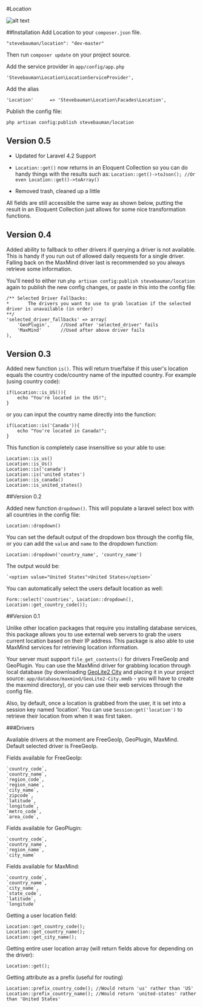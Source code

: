 #Location

![alt text](https://travis-ci.org/stevebauman/location.svg?branch=master)

##Installation
Add Location to your `composer.json` file.

	"stevebauman/location": "dev-master"

Then run `composer update` on your project source.

Add the service provider in `app/config/app.php`

	'Stevebauman\Location\LocationServiceProvider',
	
Add the alias

	'Location'		=> 'Stevebauman\Location\Facades\Location',

Publish the config file:

	php artisan config:publish stevebauman/location

## Version 0.5

* Updated for Laravel 4.2 Support

* `Location::get()` now returns in an Eloquent Collection so you can do handy things with the results such as: `Location::get()->toJson(); //Or even Location::get()->toArray()`
	
* Removed trash, cleaned up a little

All fields are still accessible the same way as shown below, putting the result in an Eloquent Collection just allows for some nice transformation functions.

## Version 0.4

Added ability to fallback to other drivers if querying a driver is not available. This is handy if you run out of allowed daily requests for a single driver. Falling back on the MaxMind driver last is recommended so you always retrieve some information.

You'll need to either run `php artisan config:publish stevebauman/location` again to publish the new config changes, or paste in this into the config file:

	/** Selected Driver Fallbacks:
	*		The drivers you want to use to grab location if the selected driver is unavailable (in order)
	**/
	'selected_driver_fallbacks' => array(
		'GeoPlugin', 	//Used after 'selected_driver' fails
		'MaxMind' 		//Used after above driver fails
	),

## Version 0.3

Added new function `is()`. This will return true/false if this user's location equals the country code/country name of the inputted country. For example (using country code):

	if(Location::is_US()){
		echo "You're located in the US!";
	}
	

or you can input the country name directly into the function:

	if(Location::is('Canada')){
		echo "You're located in Canada!";
	}

This function is completely case insensitive so your able to use:

	Location::is_us()
	Location::is_Us()
	Location::is('canada')
	Location::is('united states')
	Location::is_canada()
	Location::is_united_states()

##Version 0.2

Added new function `dropdown()`. This will populate a laravel select box with all countries in the config file:

	Location::dropdown()

You can set the default output of the dropdown box through the config file, or you can add the `value` and `name` to the dropdown function:

	Location::dropdown('country_name', 'country_name')

The output would be:
	
	`<option value="United States">United States</option>`

You can automatically select the users default location as well:

	Form::select('countries', Location::dropdown(), Location::get_country_code());


##Version 0.1

Unlike other location packages that require you installing database services, this package allows you to use external web servers to grab the users current location based on their IP address. This package is also able to use MaxMind services for retrieving location information.

Your server must support `file_get_contents()` for drivers FreeGeoIp and GeoPlugin. You can use the MaxMind driver for grabbing location through local database (by downloading <a href="http://dev.maxmind.com/geoip/geoip2/geolite2/#Downloads">GeoLite2 City</a> and placing it in your project source: `app/database/maxmind/GeoLite2-City.mmdb` - you will have to create the maxmind directory), or you can use their web services through the config file.

Also, by default, once a location is grabbed from the user, it is set into a session key named 'location'. You can use `Session:get('location')` to retrieve their location from when it was first taken.

###Drivers

Available drivers at the moment are FreeGeoIp, GeoPlugin, MaxMind. Default selected driver is FreeGeoIp.


Fields available for FreeGeoIp:

	`country_code`,
 	`country_name`,
 	`region_code`,
 	`region_name`,
 	`city_name`,
 	`zipcode`,
	`latitude`,
 	`longitude`,
 	`metro_code`,
 	`area_code`,
 	
Fields available for GeoPlugin:

	`country_code`,
	`country_name`,
	`region_name`,
	`city_name`
	
Fields available for MaxMind:

	`country_code`,
	`country_name`,
	`city_name`,
	`state_code`,
	`latitude`,
	`longitude`

Getting a user location field:

	Location::get_country_code(); 
	Location::get_country_name();
	Location::get_city_name();
	
Getting entire user location array (will return fields above for depending on the driver):

	Location::get();
	
Getting attribute as a prefix (useful for routing)

	Location::prefix_country_code(); //Would return 'us' rather than 'US'
	Location::prefix_country_name(); //Would return 'united-states' rather than 'United States'
